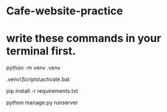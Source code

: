 # Cafe-website-practice
# write these commands in your terminal first.

python -m venv .venv

.venv\Scripts\activate.bat

pip install -r requirements.txt

python manage.py runserver
